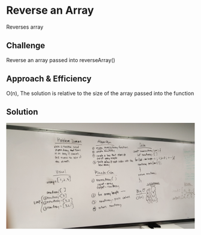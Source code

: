 # Reverse an Array
Reverses array

## Challenge
Reverse an array passed into reverseArray()

## Approach & Efficiency
O(n), The solution is relative to the size of the array passed into the function

## Solution
![Screenshot](../assets/array_reverse.jpg)